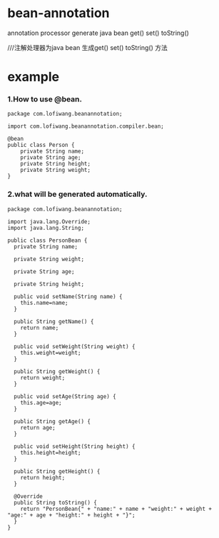 # bean-annotation
annotation processor generate java bean get() set() toString()

///注解处理器为java bean 生成get() set() toString() 方法

# example

### 1.How to use @bean.
```
package com.lofiwang.beanannotation;

import com.lofiwang.beanannotation.compiler.bean;

@bean
public class Person {
    private String name;
    private String age;
    private String height;
    private String weight;
}
```

### 2.what will be generated automatically.
```
package com.lofiwang.beanannotation;

import java.lang.Override;
import java.lang.String;

public class PersonBean {
  private String name;

  private String weight;

  private String age;

  private String height;

  public void setName(String name) {
    this.name=name;
  }

  public String getName() {
    return name;
  }

  public void setWeight(String weight) {
    this.weight=weight;
  }

  public String getWeight() {
    return weight;
  }

  public void setAge(String age) {
    this.age=age;
  }

  public String getAge() {
    return age;
  }

  public void setHeight(String height) {
    this.height=height;
  }

  public String getHeight() {
    return height;
  }

  @Override
  public String toString() {
    return "PersonBean{" + "name:" + name + "weight:" + weight + "age:" + age + "height:" + height + "}";
  }
}
```
